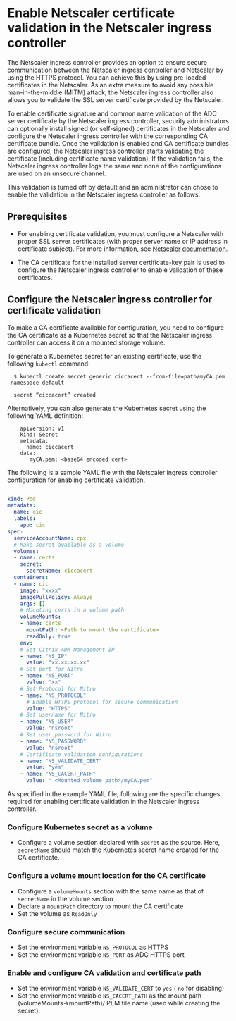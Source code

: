 # Enable Netscaler certificate validation in the Netscaler ingress controller

The Netscaler ingress controller provides an option to ensure secure communication between the Netscaler ingress controller and Netscaler by using the HTTPS protocol. You can achieve this by using pre-loaded certificates in the Netscaler. As an extra measure to avoid any possible man-in-the-middle (MITM) attack, the Netscaler ingress controller also allows you to validate the SSL server certificate provided by the Netscaler.

To enable certificate signature and common name validation of the ADC server certificate by the Netscaler ingress controller, security administrators can optionally install signed (or self-signed) certificates in the Netscaler and configure the Netscaler ingress controller with the corresponding CA certificate bundle. Once the validation is enabled and CA certificate bundles are configured, the Netscaler ingress controller starts validating the certificate (including certificate name validation). If the validation fails, the Netscaler ingress controller logs the same and none of the configurations are used on an unsecure channel.

This validation is turned off by default and an administrator can chose to enable the validation in the Netscaler ingress controller as follows.

## Prerequisites

- For enabling certificate validation, you must configure a Netscaler with proper SSL server certificates (with proper server name or IP address in certificate subject). For more information, see [Netscaler documentation](https://docs.citrix.com/en-us/citrix-adc/13/ssl/ssl-certificates/add-group-certs.html).

- The CA certificate for the installed server certificate-key pair is used to configure the Netscaler ingress controller to enable validation of these certificates.

## Configure the Netscaler ingress controller for certificate validation

To make a CA certificate available for configuration, you need to configure the CA certificate as a Kubernetes secret so that the Netscaler ingress controller can access it on a mounted storage volume.

To generate a Kubernetes secret for an existing certificate, use the following `kubectl` command:

      $ kubectl create secret generic ciccacert --from-file=path/myCA.pem –namespace default

      secret “ciccacert” created

Alternatively, you can also generate the Kubernetes secret using the following YAML definition:

        apiVersion: v1
        kind: Secret
        metadata:
	      name: ciccacert
        data:
  	       myCA.pem: <base64 encoded cert>

The following is a sample YAML file with the Netscaler ingress controller configuration for enabling certificate validation.

```yml

kind: Pod
metadata:
  name: cic
  labels:
    app: cic
spec:
  serviceAccountName: cpx
  # Make secret available as a volume
  volumes:
  - name: certs
    secret:
      secretName: ciccacert
  containers:
  - name: cic
    image: "xxxx"
    imagePullPolicy: Always
    args: []
    # Mounting certs in a volume path
    volumeMounts:
    - name: certs
      mountPath: <Path to mount the certificate>
      readOnly: true
    env:
    # Set Citrix ADM Management IP
    - name: "NS_IP"
      value: "xx.xx.xx.xx"
    # Set port for Nitro
    - name: "NS_PORT"
      value: "xx"
    # Set Protocol for Nitro
    - name: "NS_PROTOCOL"
      # Enable HTTPS protocol for secure communication
      value: "HTTPS"
    # Set username for Nitro
    - name: "NS_USER"
      value: "nsroot"
    # Set user password for Nitro
    - name: "NS_PASSWORD"
      value: "nsroot"
    # Certificate validation configurations
    - name: "NS_VALIDATE_CERT"
      value: "yes"
    - name: "NS_CACERT_PATH"
      value: " <Mounted volume path>/myCA.pem"
```

As specified in the example YAML file, following are the specific changes required for enabling certificate validation in the Netscaler ingress controller.

### Configure Kubernetes secret as a volume

-  Configure a volume section declared with `secret` as the source. Here, `secretName` should match the Kubernetes secret name created for the CA certificate.

### Configure a volume mount location for the CA certificate

- Configure a `volumeMounts` section with the same name as that of `secretName` in the volume section
- Declare a `mountPath` directory to mount the CA certificate
- Set the volume as `ReadOnly`

### Configure secure communication

- Set the environment variable `NS_PROTOCOL` as HTTPS
- Set the environment variable `NS_PORT` as ADC HTTPS port

### Enable and configure CA validation and certificate path

- Set the environment variable `NS_VALIDATE_CERT` to `yes` ( `no` for disabling)
- Set the environment variable `NS_CACERT_PATH` as the mount path (volumeMounts->mountPath)/ PEM file name (used while creating the secret).

